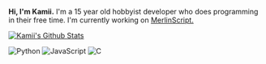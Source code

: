 <b>Hi, I'm Kamii.</b> I'm a 15 year old hobbyist developer who does programming in their free time. I'm currently working on [MerlinScript.](https://github.com/Kamiikrazy/MerlinScript)

[![Kamii's Github Stats](https://github-readme-stats.vercel.app/api?username=kamiikrazy&theme=dracula)](https://github.com/anuraghazra/github-readme-stats) 

![Python](https://img.shields.io/badge/Python-3776AB?style=for-the-badge&logo=python&logoColor=white) ![JavaScript](https://img.shields.io/badge/JavaScript-F7DF1E?style=for-the-badge&logo=javascript&logoColor=black) ![C](https://img.shields.io/badge/C-A8B9CC?style=for-the-badge&logo=c&logoColor=white)
